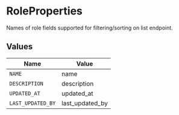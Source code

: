 # RoleProperties

Names of role fields supported for filtering/sorting on list endpoint.


## Values

| Name              | Value             |
| ----------------- | ----------------- |
| `NAME`            | name              |
| `DESCRIPTION`     | description       |
| `UPDATED_AT`      | updated_at        |
| `LAST_UPDATED_BY` | last_updated_by   |